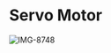 # Servo Motor

![IMG-8748](https://user-images.githubusercontent.com/109734102/183617380-e8f4e8a7-1fbf-4f61-8100-7aff831dc5ad.jpg)
